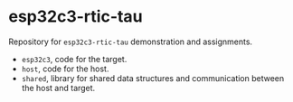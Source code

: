 # esp32c3-rtic-tau

Repository for `esp32c3-rtic-tau` demonstration and assignments.

- `esp32c3`, code for the target.
- `host`, code for the host.
- `shared`, library for shared data structures and communication between the host and target.
